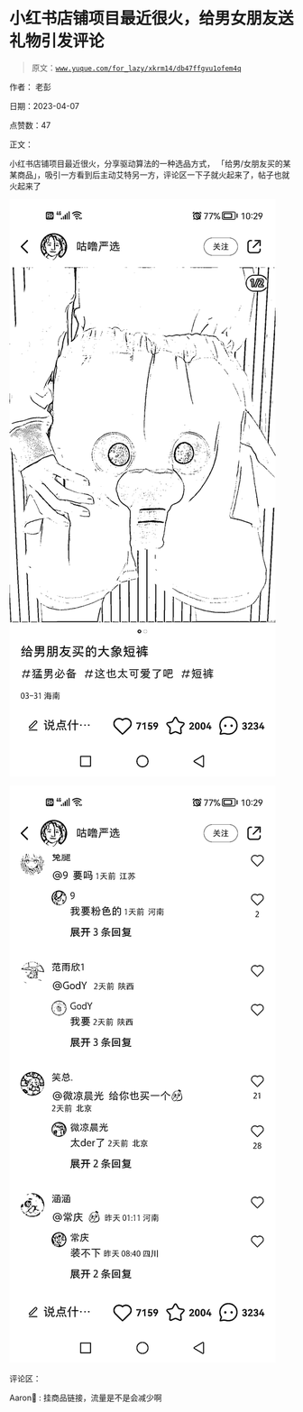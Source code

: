 # 小红书店铺项目最近很火，给男女朋友送礼物引发评论

> 原文：[`www.yuque.com/for_lazy/xkrm14/db47ffgvu1ofem4q`](https://www.yuque.com/for_lazy/xkrm14/db47ffgvu1ofem4q)

作者： 老彭

日期：2023-04-07

点赞数：47

正文：

小红书店铺项目最近很火，分享驱动算法的一种选品方式， 「给男/女朋友买的某某商品」，吸引一方看到后主动艾特另一方，评论区一下子就火起来了，帖子也就火起来了

![](img/b0b3c9156044aaa50a3ffe444ca5c61f.png)

![](img/d498fe4e3fa65f37ce7dcea985d8fdf6.png)

评论区：

Aaron : 挂商品链接，流量是不是会减少啊

